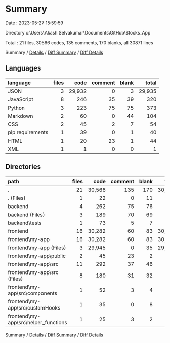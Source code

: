 # Summary

Date : 2023-05-27 15:59:59

Directory c:\\Users\\Akash Selvakumar\\Documents\\GitHub\\Stocks_App

Total : 21 files,  30566 codes, 135 comments, 170 blanks, all 30871 lines

Summary / [Details](details.md) / [Diff Summary](diff.md) / [Diff Details](diff-details.md)

## Languages
| language | files | code | comment | blank | total |
| :--- | ---: | ---: | ---: | ---: | ---: |
| JSON | 3 | 29,932 | 0 | 3 | 29,935 |
| JavaScript | 8 | 246 | 35 | 39 | 320 |
| Python | 3 | 223 | 75 | 75 | 373 |
| Markdown | 2 | 60 | 0 | 44 | 104 |
| CSS | 2 | 45 | 2 | 7 | 54 |
| pip requirements | 1 | 39 | 0 | 1 | 40 |
| HTML | 1 | 20 | 23 | 1 | 44 |
| XML | 1 | 1 | 0 | 0 | 1 |

## Directories
| path | files | code | comment | blank | total |
| :--- | ---: | ---: | ---: | ---: | ---: |
| . | 21 | 30,566 | 135 | 170 | 30,871 |
| . (Files) | 1 | 22 | 0 | 11 | 33 |
| backend | 4 | 262 | 75 | 76 | 413 |
| backend (Files) | 3 | 189 | 70 | 69 | 328 |
| backend\\tests | 1 | 73 | 5 | 7 | 85 |
| frontend | 16 | 30,282 | 60 | 83 | 30,425 |
| frontend\\my-app | 16 | 30,282 | 60 | 83 | 30,425 |
| frontend\\my-app (Files) | 3 | 29,945 | 0 | 35 | 29,980 |
| frontend\\my-app\\public | 2 | 45 | 23 | 2 | 70 |
| frontend\\my-app\\src | 11 | 292 | 37 | 46 | 375 |
| frontend\\my-app\\src (Files) | 8 | 180 | 31 | 32 | 243 |
| frontend\\my-app\\src\\components | 1 | 52 | 3 | 4 | 59 |
| frontend\\my-app\\src\\customHooks | 1 | 35 | 0 | 8 | 43 |
| frontend\\my-app\\src\\helper_functions | 1 | 25 | 3 | 2 | 30 |

Summary / [Details](details.md) / [Diff Summary](diff.md) / [Diff Details](diff-details.md)